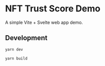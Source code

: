 # NFT Trust Score Demo

A simple Vite + Svelte web app demo.

## Development

```sh
yarn dev
```

```sh
yarn build
```

